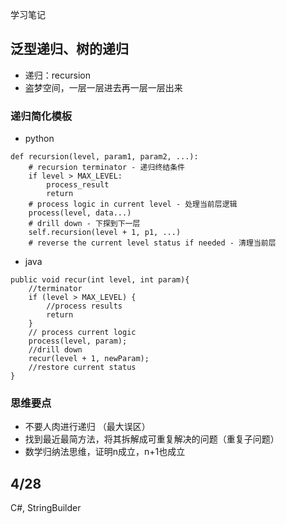 学习笔记
## 泛型递归、树的递归
- 递归：recursion
- 盗梦空间，一层一层进去再一层一层出来

### 递归简化模板

- python
```
def recursion(level, param1, param2, ...):
    # recursion terminator - 递归终结条件
    if level > MAX_LEVEL:
        process_result
        return
    # process logic in current level - 处理当前层逻辑
    process(level, data...)
    # drill down - 下探到下一层
    self.recursion(level + 1, p1, ...)
    # reverse the current level status if needed - 清理当前层
```
- java
```
public void recur(int level, int param){
    //terminator
    if (level > MAX_LEVEL) {
        //process results
        return
    }
    // process current logic
    process(level, param);
    //drill down
    recur(level + 1, newParam);
    //restore current status
}   

```
### 思维要点
- 不要人肉进行递归 （最大误区）
- 找到最近最简方法，将其拆解成可重复解决的问题（重复子问题）
- 数学归纳法思维，证明n成立，n+1也成立


## 4/28
C#, StringBuilder